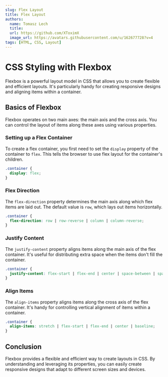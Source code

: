```yaml
---
slug: Flex Layout
title: Flex Layout
authors:
  name: Tomasz Lech
  title: 
  url: https://github.com/XToximX
  image_url: https://avatars.githubusercontent.com/u/162677728?v=4
tags: [HTML, CSS, Layout]
---
```


# CSS Styling with Flexbox

Flexbox is a powerful layout model in CSS that allows you to create flexible and efficient layouts. It's particularly handy for creating responsive designs and aligning items within a container.

## Basics of Flexbox

Flexbox operates on two main axes: the main axis and the cross axis. You can control the layout of items along these axes using various properties.

### Setting up a Flex Container

To create a flex container, you first need to set the `display` property of the container to `flex`. This tells the browser to use flex layout for the container's children.

```css
.container {
  display: flex;
}
```

### Flex Direction

The `flex-direction` property determines the main axis along which flex items are laid out. The default value is `row`, which lays out items horizontally.

```css
.container {
  flex-direction: row | row-reverse | column | column-reverse;
}
```

### Justify Content

The `justify-content` property aligns items along the main axis of the flex container. It's useful for distributing extra space when the items don't fill the container.

```css
.container {
  justify-content: flex-start | flex-end | center | space-between | space-around | space-evenly;
}
```

### Align Items

The `align-items` property aligns items along the cross axis of the flex container. It's handy for controlling vertical alignment of items within a container.

```css
.container {
  align-items: stretch | flex-start | flex-end | center | baseline;
}
```

## Conclusion

Flexbox provides a flexible and efficient way to create layouts in CSS. By understanding and leveraging its properties, you can easily create responsive designs that adapt to different screen sizes and devices.